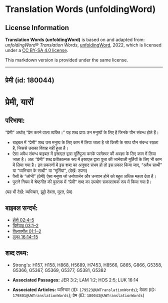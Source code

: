 # Translation Words (unfoldingWord)

## License Information

**Translation Words (unfoldingWord)** is based on and adapted from: _unfoldingWord® Translation Words_, [unfoldingWord](https://unfoldingword.org/utw), 2022, which is licensed under a [CC BY-SA 4.0 license](https://creativecommons.org/licenses/by-sa/4.0/legalcode.en).

This markdown version is provided under the same license.



--------------------------------

## प्रेमी (id: 180044)

प्रेमी, यारों
=============

परिभाषा:
--------

“प्रेमी” अर्थात् “प्रेम करने वाला व्यक्ति।” यह शब्द प्रायः उन मनुष्यों के लिए है जिनके यौन संबन्ध होते हैं।

* बाइबल में “प्रेमी” शब्द उस मनुष्य के लिए काम में लिया जाता है जो किसी के साथ यौन संबन्ध रखता है, जिससे उसका विवाह नहीं हुआ है।
* ऐसा अवैध संबन्ध बाइबल में इस्राएल द्वारा मूर्तिपूजा करके परमेश्वर की अवज्ञा के लिए काम में लिया जाता है। अतः “प्रेमी” शब्द प्रतीकात्मक रूप में इस्राएल द्वारा पूजा की जानेवाली मूर्तियों के लिए भी काम में लिया गया है। इन प्रकरणों में इस शब्द का अनुवाद संभव हो तो इस प्रकार किया जाए, “अवैध साथी” या “व्यभिचार के साथी” या “मूर्तियां”, (देखें: उपमा)
* पैसों के “लोभी” (प्रेमी) ऐसा मनुष्य जो धनोपार्जन और धनवान होने को बहुत अधिक महत्व देता है।
* पुराने नियम में श्रेष्ठगीत की पुस्तक में “प्रेमी” शब्द का उपयोग सकारात्मक रूप में किया गया है।

(यह भी देखें: व्यभिचार, झूठे देवता, मूरत, प्रेम)

बाइबल सन्दर्भ:
--------------

* [होशे 02:4–5](https://ref.ly/Hos2:4-Hos2:5)
* [यिर्मयाह 03:1–2](https://ref.ly/Jer3:1-Jer3:2)
* [विलापगीत 01:1–2](https://ref.ly/Lam1:1-Lam1:2)
* [लूका 16:14–15](https://ref.ly/Luke16:14-Luke16:15)

शब्द तथ्य:
----------

* Strong's: H157, H158, H868, H5689, H7453, H8566, G865, G866, G5358, G5366, G5367, G5369, G5377, G5381, G5382

* **Associated Passages:** JER 3:2; LAM 1:2; HOS 2:5; LUK 16:14
* **Associated Articles:** व्यभिचार (ID: `179523@UWTranslationWords`); देवता (ID: `179801@UWTranslationWords`); प्रेम (ID: `180043@UWTranslationWords`)

